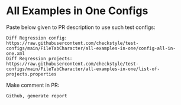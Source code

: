 # All Examples in One Configs
Paste below given to PR description to use such test configs:
```
Diff Regression config: https://raw.githubusercontent.com/checkstyle/test-configs/main/FileTabCharacter/all-examples-in-one/config-all-in-one.xml
Diff Regression projects: https://raw.githubusercontent.com/checkstyle/test-configs/main/FileTabCharacter/all-examples-in-one/list-of-projects.properties
```
Make comment in PR:
```
Github, generate report
```
